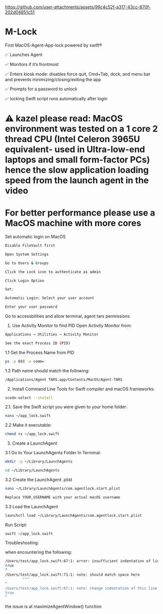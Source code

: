 https://github.com/user-attachments/assets/99c4c52f-a317-43cc-870f-202d04851c51

# M-Lock
First MacOS-Agent-App-lock powered by swift®

✅  Launches Agent

✅  Monitors if it’s frontmost

✅  Enters kiosk mode: disables force quit, Cmd+Tab, dock, and menu bar and prevents minimizing/closing/exiting the app

✅  Prompts for a password to unlock

✅ locking Swift script runs automatically after login

# ⚠️ kazel please read: MacOS environment was tested on a 1 core 2 thread CPU (Intel Celeron 3965U equivalent- used in Ultra-low-end laptops and small form-factor PCs) hence the slow application loading speed from the launch agent in the video
# For better performance please use a MacOS machine with more cores 
Set automatic login on MacOS
```bash
Disable FileVault first
```
```bash
Open System Settings
```
```bash
Go to Users & Groups
```
```bash
Click the Lock icon to authenticate as admin
```
```bash
Click Login Option
```
```bash
Set:

Automatic Login: Select your user account

Enter your user password
```
Go to accessbilities and allow terminal, agent tars permissions
1. Use Activity Monitor to find PID
Open Activity Monitor from:
```bash
Applications → Utilities → Activity Monitor
```
```bash
See the exact Process ID (PID)
```
1.1 Get the Process Name from PID
 ```bash
ps -p 693 -o comm=
```
1.2 Path name should match the following:
 ```bash
/Applications/Agent TARS.app/Contents/MacOS/Agent-TARS
```
2. Install Command Line Tools for Swift compiler and macOS frameworks:
```bash
xcode-select --install
```
2.1. Save the Swift script you were given to your home folder:
```bash
nano ~/app_lock.swift
```
2.2 Make it executable:
```bash
chmod +x ~/app_lock.swift
```
3. Create a LaunchAgent

3.1 Go to Your LaunchAgents Folder
In Terminal:
```bash
mkdir -p ~/Library/LaunchAgents
```
```bash
cd ~/Library/LaunchAgents
```

3.2 Create the LaunchAgent .plist
```bash
nano ~/Library/LaunchAgents/com.agentlock.start.plist
```
```bash
Replace YOUR_USERNAME with your actual macOS username
```
3.3 Load the LaunchAgent
```bash
launchctl load ~/Library/LaunchAgents/com.agentlock.start.plist
```
Run Script:
```bash
swift ~/app_lock.swift
```

Troubleshooting:

when encountering the following:
```bash
/Users/test/app_lock.swift:67:1: error: insufficient indentation of line in multi-line string literal
true
^
/Users/test/app_lock.swift:71:1: note: should match space here
        """
^
/Users/test/app_lock.swift:67:1: note: change indentation of this line to match closing delimiter
true
^
```
the issue is at maximizeAgentWindow() function
